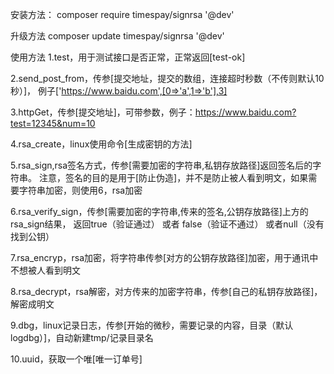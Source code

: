 安装方法：
composer require timespay/signrsa '@dev'



升级方法
composer update timespay/signrsa '@dev'



使用方法
1.test，用于测试接口是否正常，正常返回[test-ok]

2.send_post_from，传参[提交地址，提交的数组，连接超时秒数（不传则默认10秒）]，
例子['https://www.baidu.com',[0=>'a',1=>'b'],3]

3.httpGet，传参[提交地址]，可带参数，例子：https://www.baidu.com?test=12345&num=10

4.rsa_create，linux使用命令[生成密钥的方法]

5.rsa_sign,rsa签名方式，传参[需要加密的字符串,私钥存放路径]返回签名后的字符串。
注意，签名的目的是用于[防止伪造]，并不是防止被人看到明文，如果需要字符串加密，则使用6，rsa加密

6.rsa_verify_sign，传参[需要加密的字符串,传来的签名,公钥存放路径]上方的rsa_sign结果，
返回true（验证通过） 或者 false（验证不通过） 或者null（没有找到公钥）

7.rsa_encryp，rsa加密，将字符串传参[对方的公钥存放路径]加密，用于通讯中不想被人看到明文

8.rsa_decrypt，rsa解密，对方传来的加密字符串，传参[自己的私钥存放路径]，解密成明文

9.dbg，linux记录日志，传参[开始的微秒，需要记录的内容，目录（默认logdbg）]，自动新建tmp/记录目录名

10.uuid，获取一个唯[唯一订单号]
